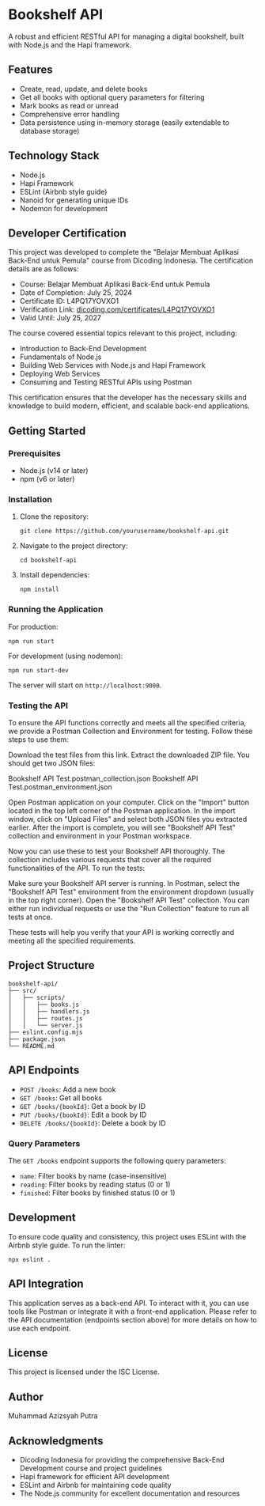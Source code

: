 # Bookshelf API

A robust and efficient RESTful API for managing a digital bookshelf, built with Node.js and the Hapi framework.

## Features

- Create, read, update, and delete books
- Get all books with optional query parameters for filtering
- Mark books as read or unread
- Comprehensive error handling
- Data persistence using in-memory storage (easily extendable to database storage)

## Technology Stack

- Node.js
- Hapi Framework
- ESLint (Airbnb style guide)
- Nanoid for generating unique IDs
- Nodemon for development

## Developer Certification

This project was developed to complete the "Belajar Membuat Aplikasi Back-End untuk Pemula" course from Dicoding Indonesia. The certification details are as follows:

- Course: Belajar Membuat Aplikasi Back-End untuk Pemula
- Date of Completion: July 25, 2024
- Certificate ID: L4PQ17YOVXO1
- Verification Link: [dicoding.com/certificates/L4PQ17YOVXO1](https://www.dicoding.com/certificates/L4PQ17YOVXO1)
- Valid Until: July 25, 2027

The course covered essential topics relevant to this project, including:

- Introduction to Back-End Development
- Fundamentals of Node.js
- Building Web Services with Node.js and Hapi Framework
- Deploying Web Services
- Consuming and Testing RESTful APIs using Postman

This certification ensures that the developer has the necessary skills and knowledge to build modern, efficient, and scalable back-end applications.

## Getting Started

### Prerequisites

- Node.js (v14 or later)
- npm (v6 or later)

### Installation

1. Clone the repository:
   ```
   git clone https://github.com/yourusername/bookshelf-api.git
   ```
2. Navigate to the project directory:
   ```
   cd bookshelf-api
   ```
3. Install dependencies:
   ```
   npm install
   ```

### Running the Application

For production:
```
npm run start
```

For development (using nodemon):
```
npm run start-dev
```

The server will start on `http://localhost:9000`.

### Testing the API
To ensure the API functions correctly and meets all the specified criteria, we provide a Postman Collection and Environment for testing. Follow these steps to use them:

Download the test files from this link.
Extract the downloaded ZIP file. You should get two JSON files:

Bookshelf API Test.postman_collection.json
Bookshelf API Test.postman_environment.json


Open Postman application on your computer.
Click on the "Import" button located in the top left corner of the Postman application.
In the import window, click on "Upload Files" and select both JSON files you extracted earlier.
After the import is complete, you will see "Bookshelf API Test" collection and environment in your Postman workspace.

Now you can use these to test your Bookshelf API thoroughly. The collection includes various requests that cover all the required functionalities of the API.
To run the tests:

Make sure your Bookshelf API server is running.
In Postman, select the "Bookshelf API Test" environment from the environment dropdown (usually in the top right corner).
Open the "Bookshelf API Test" collection.
You can either run individual requests or use the "Run Collection" feature to run all tests at once.

These tests will help you verify that your API is working correctly and meeting all the specified requirements.

## Project Structure

```
bookshelf-api/
├── src/
│   ├── scripts/
│   │   ├── books.js
│   │   ├── handlers.js
│   │   ├── routes.js
│   │   └── server.js
├── eslint.config.mjs
├── package.json
└── README.md
```

## API Endpoints

- `POST /books`: Add a new book
- `GET /books`: Get all books
- `GET /books/{bookId}`: Get a book by ID
- `PUT /books/{bookId}`: Edit a book by ID
- `DELETE /books/{bookId}`: Delete a book by ID

### Query Parameters

The `GET /books` endpoint supports the following query parameters:

- `name`: Filter books by name (case-insensitive)
- `reading`: Filter books by reading status (0 or 1)
- `finished`: Filter books by finished status (0 or 1)

## Development

To ensure code quality and consistency, this project uses ESLint with the Airbnb style guide. To run the linter:

```
npx eslint .
```

## API Integration

This application serves as a back-end API. To interact with it, you can use tools like Postman or integrate it with a front-end application. Please refer to the API documentation (endpoints section above) for more details on how to use each endpoint.

## License

This project is licensed under the ISC License.

## Author

Muhammad Azizsyah Putra

## Acknowledgments

- Dicoding Indonesia for providing the comprehensive Back-End Development course and project guidelines
- Hapi framework for efficient API development
- ESLint and Airbnb for maintaining code quality
- The Node.js community for excellent documentation and resources
